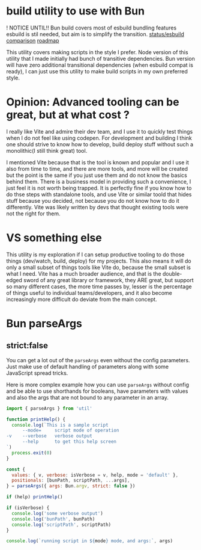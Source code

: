# build utility to use with Bun

! NOTICE UNTIL!! Bun build covers most of esbuild bundling features esbuild is stil needed, but aim is to simplify the transition.
[status/esbuild comparison](https://bun.sh/docs/bundler/vs-esbuild) [roadmap](https://github.com/oven-sh/bun/issues/159)

This utility covers making scripts in the style I prefer. Node version of this
utility that I made initially had bunch of transitive dependencies. Bun version
will have zero additional transitional dependencies (when esbuild compat is ready), I can just use this utility
to make build scripts in my own preferred style.

# Opinion: Advanced tooling can be great, but at what cost ?

I really like Vite and admire their dev team, and I use it to quickly test things when I do not feel like using codepen.
For development and building I think one should strive to know how to develop, build deploy stuff
without such a monolithic(I still think great) tool. 

I mentioned Vite because that is the tool is known and popular and I use it also from time to time,
and there are more tools, and more will be created but the point is the same if you just use them
and do not know the basics behind them. There is a business model in providing such a convenience,
I just feel it is not worth being trapped. It is perfectly fine if you know how to do thse steps
with standalone tools, and use Vite or similar toold that hides stuff because you decided, not because you do not know how
to do it differently. Vite was likely written by devs that thought existing tools were not the right for them.

# VS something else

This utility is my exploration if I can setup productive tooling to do those things (dev/watch, build, deploy) for my projects.
This also means it will do only a small subset of things tools like Vite do, because the small subset is what I need.
Vite has a much broader audience, and that is the double-edged sword of any great library or framework,
they ARE great, but support so many different cases, the more time passes by, lesser is the percentage of
things useful to individual teams/developers, and it also become increasingly more difficult do deviate from the
main concept.

# Bun parseArgs

## strict:false

You can get a lot out of the `parseArgs` even without the config parameters. Just
make use of default handling of parameters along with some JavaScript spread tricks.



Here is more complex example how you can use `parseArgs` without config
and be able to use shorthands for booleans, have parameters with values and also 
the args that are not bound to any parameter in an array.

```js
import { parseArgs } from 'util'

function printHelp() {
  console.log(`This is a sample script
      --mode=     script mode of operation
-v    --verbose   verbose output
      --help      to get this help screen
`)
  process.exit(0)
}

const {
  values: { v, verbose: isVerbose = v, help, mode = 'default' },
  positionals: [bunPath, scriptPath, ...args],
} = parseArgs({ args: Bun.argv, strict: false })

if (help) printHelp()

if (isVerbose) {
  console.log('some verbose output')
  console.log('bunPath', bunPath)
  console.log('scriptPath', scriptPath)
}

console.log(`running script in ${mode} mode, and args:`, args)
```
